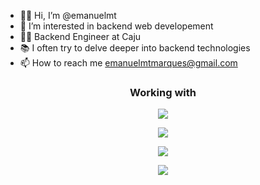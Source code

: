 - 👋🏻 Hi, I’m @emanuelmt
- 👀 I’m interested in backend web developement
- 👨‍💻 Backend Engineer at Caju
- 📚 I often try to delve deeper into backend technologies
- 📫 How to reach me emanuelmtmarques@gmail.com

<h3 align="center">Working with</h3>
<p align="center">
    <img src="https://skillicons.dev/icons?i=scala,kotlin,golang,nodejs,ts" />
</p>
<p align="center">
    <img src="https://skillicons.dev/icons?i=ktor,nestjs,laravel,reactivex,jest" />
</p>
<p align="center">
    <img src="https://skillicons.dev/icons?i=rabbitmq,redis,mongodb,elasticsearch,postgres" />
</p>
<p align="center">
    <img src="https://skillicons.dev/icons?i=kubernetes,docker,aws,grafana,prometheus" />
</p>

<!---
emanuelmt/emanuelmt is a ✨ special ✨ repository because its `README.md` (this file) appears on your GitHub profile.
You can click the Preview link to take a look at your changes.
--->
